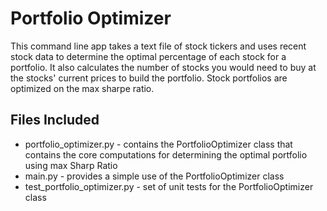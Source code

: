 # Portfolio Optimizer

This command line app takes a text file of stock tickers and uses recent stock data to determine the optimal percentage of each stock for a portfolio. It also calculates the number of stocks you would need to buy at the stocks' current prices to build the portfolio. Stock portfolios are optimized on the max sharpe ratio.

## Files Included
- portfolio_optimizer.py - contains the PortfolioOptimizer class that contains the core computations for determining the optimal portfolio using max Sharp Ratio
- main.py - provides a simple use of the PortfolioOptimizer class
- test_portfolio_optimizer.py - set of unit tests for the PortfolioOptimizer class